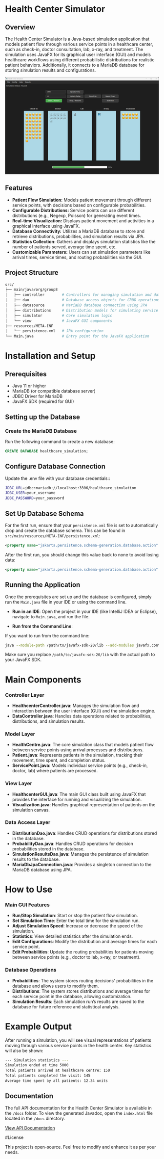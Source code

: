 # Health Center Simulator

## Overview

The Health Center Simulator is a Java-based simulation application that models patient flow through various service points in a healthcare center, such as check-in, doctor consultation, lab, x-ray, and treatment. The simulation uses JavaFX for its graphical user interface (GUI) and models healthcare workflows using different probabilistic distributions for realistic patient behaviors. Additionally, it connects to a MariaDB database for storing simulation results and configurations.

![Logo](example.png)

## Features
- **Patient Flow Simulation:** Models patient movement through different service points, with decisions based on configurable probabilities.
- **Configurable Distributions:** Service points can use different distributions (e.g., Negexp, Poisson) for generating event times.
- **Real-time Visualization:** Displays patient movement and activities in a graphical interface using JavaFX.
- **Database Connectivity:** Utilizes a MariaDB database to store and retrieve distributions, probabilities, and simulation results via JPA.
- **Statistics Collection:** Gathers and displays simulation statistics like the number of patients served, average time spent, etc.
- **Customizable Parameters:** Users can set simulation parameters like arrival times, service times, and routing probabilities via the GUI.

## Project Structure

```bash
src/
├── main/java/org/group8
│   ├── controller        # Controllers for managing simulation and data
│   ├── dao               # Database access objects for CRUD operations
│   ├── datasource        # MariaDB database connection using JPA
│   ├── distributions     # Distribution models for simulating service times
│   ├── simulator         # Core simulation logic
│   └── view              # JavaFX GUI components
├── resources/META-INF
│   └── persistence.xml   # JPA configuration
└── Main.java             # Entry point for the JavaFX application
```

# Installation and Setup

## Prerequisites
- Java 11 or higher
- MariaDB (or compatible database server)
- JDBC Driver for MariaDB
- JavaFX SDK (required for GUI)

## Setting up the Database

### Create the MariaDB Database
Run the following command to create a new database:

```sql
CREATE DATABASE healthcare_simulation;
```

## Configure Database Connection
Update the .env file with your database credentials::

```bash
JDBC_URL=jdbc:mariadb://localhost:3306/healthcare_simulation
JDBC_USER=your_username
JDBC_PASSWORD=your_password
```

## Set Up Database Schema
For the first run, ensure that your `persistence.xml` file is set to automatically drop and create the database schema. This can be found in `src/main/resources/META-INF/persistence.xml`:

```xml
<property name="jakarta.persistence.schema-generation.database.action" value="drop-and-create"/>
```

After the first run, you should change this value back to none to avoid losing data:

```xml
<property name="jakarta.persistence.schema-generation.database.action" value="none"/>
```

## Running the Application

Once the prerequisites are set up and the database is configured, simply run the `Main.java` file in your IDE or using the command line.

- **Run in an IDE**: Open the project in your IDE (like IntelliJ IDEA or Eclipse), navigate to `Main.java`, and run the file.
  
- **Run from the Command Line**:

If you want to run from the command line:

```bash
java --module-path /path/to/javafx-sdk-20/lib --add-modules javafx.controls,javafx.fxml -cp src/main/java org.group8.Main
```

Make sure you replace `/path/to/javafx-sdk-20/lib` with the actual path to your JavaFX SDK.

# Main Components

### Controller Layer
- **HealthcenterController.java**: Manages the simulation flow and interaction between the user interface (GUI) and the simulation engine.
- **DataController.java**: Handles data operations related to probabilities, distributions, and simulation results.

### Model Layer
- **HealthCentre.java**: The core simulation class that models patient flow between service points using arrival processes and distributions.
- **Patient.java**: Represents patients in the simulation, tracking their movement, time spent, and completion status.
- **ServicePoint.java**: Models individual service points (e.g., check-in, doctor, lab) where patients are processed.

### View Layer
- **HealthcenterGUI.java**: The main GUI class built using JavaFX that provides the interface for running and visualizing the simulation.
- **Visualization.java**: Handles graphical representation of patients on the simulation canvas.

### Data Access Layer
- **DistributionDao.java**: Handles CRUD operations for distributions stored in the database.
- **ProbabilityDao.java**: Handles CRUD operations for decision probabilities stored in the database.
- **SimulationResultsDao.java**: Manages the persistence of simulation results to the database.
- **MariaDbJpaConnection.java**: Provides a singleton connection to the MariaDB database using JPA.

# How to Use

### Main GUI Features
- **Run/Stop Simulation**: Start or stop the patient flow simulation.
- **Set Simulation Time**: Enter the total time for the simulation run.
- **Adjust Simulation Speed**: Increase or decrease the speed of the simulation.
- **Statistics**: View detailed statistics after the simulation ends.
- **Edit Configurations**: Modify the distribution and average times for each service point.
- **Edit Probabilities**: Update the routing probabilities for patients moving between service points (e.g., doctor to lab, x-ray, or treatment).

### Database Operations
- **Probabilities**: The system stores routing decisions' probabilities in the database and allows users to modify them.
- **Distributions**: The system stores distributions and average times for each service point in the database, allowing customization.
- **Simulation Results**: Each simulation run’s results are saved to the database for future reference and statistical analysis.

# Example Output

After running a simulation, you will see visual representations of patients moving through various service points in the health center. Key statistics will also be shown:

```bash
--- Simulation statistics ---
Simulation ended at time 5000
Total patients arrived at healthcare centre: 150
Total patients completed the visit: 145
Average time spent by all patients: 12.34 units
```

## Documentation

The full API documentation for the Health Center Simulator is available in the `/docs` folder. To view the generated Javadoc, open the `index.html` file located in the `/docs` directory.

[View API Documentation](./docs/index.html)

#License

This project is open-source. Feel free to modify and enhance it as per your needs.
